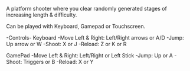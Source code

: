 A platform shooter where you clear randomly generated stages of increasing length & difficulty.

Can be played with Keyboard, Gamepad or Touchscreen.

-Controls-
Keyboard
-Move Left & Right: Left/Right arrows or A/D
-Jump: Up arrow or W
-Shoot: X or J 
-Reload: Z or K or R 

GamePad
-Move Left & Right: Left/Right or Left Stick
-Jump: Up or A
-Shoot: Triggers or B
-Reload: X or Y